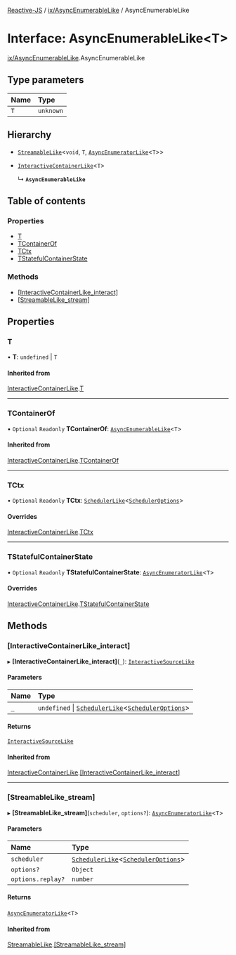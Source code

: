 [Reactive-JS](../README.md) / [ix/AsyncEnumerableLike](../modules/ix_AsyncEnumerableLike.md) / AsyncEnumerableLike

# Interface: AsyncEnumerableLike<T\>

[ix/AsyncEnumerableLike](../modules/ix_AsyncEnumerableLike.md).AsyncEnumerableLike

## Type parameters

| Name | Type |
| :------ | :------ |
| `T` | `unknown` |

## Hierarchy

- [`StreamableLike`](streaming_StreamableLike.StreamableLike.md)<`void`, `T`, [`AsyncEnumeratorLike`](ix_AsyncEnumeratorLike.AsyncEnumeratorLike.md)<`T`\>\>

- [`InteractiveContainerLike`](ix_InteractiveContainerLike.InteractiveContainerLike.md)<`T`\>

  ↳ **`AsyncEnumerableLike`**

## Table of contents

### Properties

- [T](ix_AsyncEnumerableLike.AsyncEnumerableLike.md#t)
- [TContainerOf](ix_AsyncEnumerableLike.AsyncEnumerableLike.md#tcontainerof)
- [TCtx](ix_AsyncEnumerableLike.AsyncEnumerableLike.md#tctx)
- [TStatefulContainerState](ix_AsyncEnumerableLike.AsyncEnumerableLike.md#tstatefulcontainerstate)

### Methods

- [[InteractiveContainerLike\_interact]](ix_AsyncEnumerableLike.AsyncEnumerableLike.md#[interactivecontainerlike_interact])
- [[StreamableLike\_stream]](ix_AsyncEnumerableLike.AsyncEnumerableLike.md#[streamablelike_stream])

## Properties

### T

• **T**: `undefined` \| `T`

#### Inherited from

[InteractiveContainerLike](ix_InteractiveContainerLike.InteractiveContainerLike.md).[T](ix_InteractiveContainerLike.InteractiveContainerLike.md#t)

___

### TContainerOf

• `Optional` `Readonly` **TContainerOf**: [`AsyncEnumerableLike`](ix_AsyncEnumerableLike.AsyncEnumerableLike.md)<`T`\>

#### Inherited from

[InteractiveContainerLike](ix_InteractiveContainerLike.InteractiveContainerLike.md).[TContainerOf](ix_InteractiveContainerLike.InteractiveContainerLike.md#tcontainerof)

___

### TCtx

• `Optional` `Readonly` **TCtx**: [`SchedulerLike`](scheduling_SchedulerLike.SchedulerLike.md)<[`SchedulerOptions`](../modules/scheduling_SchedulerLike.md#scheduleroptions)\>

#### Overrides

[InteractiveContainerLike](ix_InteractiveContainerLike.InteractiveContainerLike.md).[TCtx](ix_InteractiveContainerLike.InteractiveContainerLike.md#tctx)

___

### TStatefulContainerState

• `Optional` `Readonly` **TStatefulContainerState**: [`AsyncEnumeratorLike`](ix_AsyncEnumeratorLike.AsyncEnumeratorLike.md)<`T`\>

#### Overrides

[InteractiveContainerLike](ix_InteractiveContainerLike.InteractiveContainerLike.md).[TStatefulContainerState](ix_InteractiveContainerLike.InteractiveContainerLike.md#tstatefulcontainerstate)

## Methods

### [InteractiveContainerLike\_interact]

▸ **[InteractiveContainerLike_interact]**(`_`): [`InteractiveSourceLike`](ix_InteractiveSourceLike.InteractiveSourceLike.md)

#### Parameters

| Name | Type |
| :------ | :------ |
| `_` | `undefined` \| [`SchedulerLike`](scheduling_SchedulerLike.SchedulerLike.md)<[`SchedulerOptions`](../modules/scheduling_SchedulerLike.md#scheduleroptions)\> |

#### Returns

[`InteractiveSourceLike`](ix_InteractiveSourceLike.InteractiveSourceLike.md)

#### Inherited from

[InteractiveContainerLike](ix_InteractiveContainerLike.InteractiveContainerLike.md).[[InteractiveContainerLike_interact]](ix_InteractiveContainerLike.InteractiveContainerLike.md#[interactivecontainerlike_interact])

___

### [StreamableLike\_stream]

▸ **[StreamableLike_stream]**(`scheduler`, `options?`): [`AsyncEnumeratorLike`](ix_AsyncEnumeratorLike.AsyncEnumeratorLike.md)<`T`\>

#### Parameters

| Name | Type |
| :------ | :------ |
| `scheduler` | [`SchedulerLike`](scheduling_SchedulerLike.SchedulerLike.md)<[`SchedulerOptions`](../modules/scheduling_SchedulerLike.md#scheduleroptions)\> |
| `options?` | `Object` |
| `options.replay?` | `number` |

#### Returns

[`AsyncEnumeratorLike`](ix_AsyncEnumeratorLike.AsyncEnumeratorLike.md)<`T`\>

#### Inherited from

[StreamableLike](streaming_StreamableLike.StreamableLike.md).[[StreamableLike_stream]](streaming_StreamableLike.StreamableLike.md#[streamablelike_stream])
